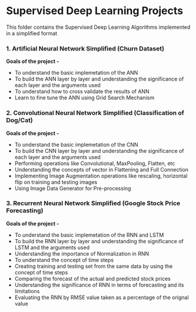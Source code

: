 # Supervised Deep Learning Projects
This folder contains the Supervised Deep Learning Algorithms implemented in a simplified format

### **1. Artificial Neural Network Simplified (Churn Dataset)**
**Goals of the project -**
* To understand the basic implemetation of the ANN
* To build the ANN layer by layer and understanding the significance of each layer and the arguments used
* To understand how to cross validate the results of ANN
* Learn to fine tune the ANN using Grid Search Mechanism

### **2. Convolutional Neural Network Simplified (Classification of Dog/Cat)**
**Goals of the project -**
* To understand the basic implemetation of the CNN
* To build the CNN layer by layer and understanding the significance of each layer and the arguments used
* Performing operations like Convolutional, MaxPooling, Flatten, etc
* Understanding the concepts of vector in Flattening and Full Connection
* Implementing Image Augmentation operations like rescaling, horizontal flip on training and testing images 
* Using Image Data Generator for Pre-processing

### **3. Recurrent Neural Network Simplified (Google Stock Price Forecasting)**
**Goals of the project -**
* To understand the basic implemetation of the RNN and LSTM
* To build the RNN layer by layer and understanding the significance of LSTM and the arguments used
* Understanding the importance of Normalization in RNN
* To understand the concept of time steps
* Creating training and testing set from the same data by using the concept of time steps
* Comparing the forecast of the actual and predicted stock prices
* Understanding the significance of RNN in terms of forecasting and its limitations
* Evaluating the RNN by RMSE value taken as a percentage of the orignal value

